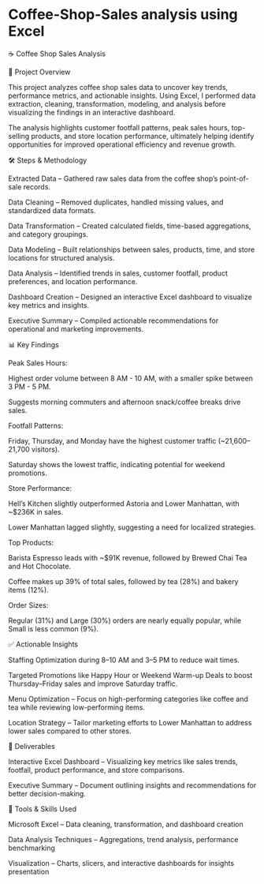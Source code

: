 # Coffee-Shop-Sales analysis using Excel

☕ Coffee Shop Sales Analysis


📌 Project Overview


This project analyzes coffee shop sales data to uncover key trends, performance metrics, and actionable insights. Using Excel, I performed data extraction, cleaning, transformation, modeling, and analysis before visualizing the findings in an interactive dashboard.

The analysis highlights customer footfall patterns, peak sales hours, top-selling products, and store location performance, ultimately helping identify opportunities for improved operational efficiency and revenue growth.


🛠️ Steps & Methodology



Extracted Data – Gathered raw sales data from the coffee shop’s point-of-sale records.

Data Cleaning – Removed duplicates, handled missing values, and standardized data formats.

Data Transformation – Created calculated fields, time-based aggregations, and category groupings.

Data Modeling – Built relationships between sales, products, time, and store locations for structured analysis.

Data Analysis – Identified trends in sales, customer footfall, product preferences, and location performance.

Dashboard Creation – Designed an interactive Excel dashboard to visualize key metrics and insights.

Executive Summary – Compiled actionable recommendations for operational and marketing improvements.


📊 Key Findings



Peak Sales Hours:

Highest order volume between 8 AM - 10 AM, with a smaller spike between 3 PM - 5 PM.

Suggests morning commuters and afternoon snack/coffee breaks drive sales.

Footfall Patterns:

Friday, Thursday, and Monday have the highest customer traffic (~21,600–21,700 visitors).

Saturday shows the lowest traffic, indicating potential for weekend promotions.

Store Performance:

Hell’s Kitchen slightly outperformed Astoria and Lower Manhattan, with ~$236K in sales.

Lower Manhattan lagged slightly, suggesting a need for localized strategies.

Top Products:

Barista Espresso leads with ~$91K revenue, followed by Brewed Chai Tea and Hot Chocolate.

Coffee makes up 39% of total sales, followed by tea (28%) and bakery items (12%).

Order Sizes:

Regular (31%) and Large (30%) orders are nearly equally popular, while Small is less common (9%).


✅ Actionable Insights



Staffing Optimization during 8–10 AM and 3–5 PM to reduce wait times.

Targeted Promotions like Happy Hour or Weekend Warm-up Deals to boost Thursday–Friday sales and improve Saturday traffic.

Menu Optimization – Focus on high-performing categories like coffee and tea while reviewing low-performing items.

Location Strategy – Tailor marketing efforts to Lower Manhattan to address lower sales compared to other stores.


📂 Deliverables



Interactive Excel Dashboard – Visualizing key metrics like sales trends, footfall, product performance, and store comparisons.

Executive Summary – Document outlining insights and recommendations for better decision-making.


🚀 Tools & Skills Used



Microsoft Excel – Data cleaning, transformation, and dashboard creation

Data Analysis Techniques – Aggregations, trend analysis, performance benchmarking

Visualization – Charts, slicers, and interactive dashboards for insights presentation
